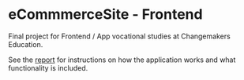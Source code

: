 # eCommmerceSite - Frontend
Final project for Frontend / App vocational studies at Changemakers Education. 

See the [report](https://cumbersome-snake-070.notion.site/Report-dd41eb4ea9ad403c9ba130e9929ad771?pvs=4&classId=d25bc49d-cf9f-4bf9-8cfa-f22055283046&assignmentId=db0dae0c-c647-4d13-bba1-61dfd530bd4f&submissionId=20c62737-5122-0189-cc2d-06ff320a7c2b) for instructions on how the application works and what functionality is included.  
